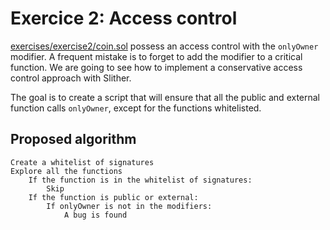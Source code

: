 # Exercice 2: Access control

[exercises/exercise2/coin.sol](exercises/exercise2/coin.sol) possess an access control with the `onlyOwner` modifier.
A frequent mistake is to forget to add the modifier to a critical function. We are going to see how to implement a conservative access control approach with Slither.

The goal is to create a script that will ensure that all the public and external function calls `onlyOwner`, except for the functions whitelisted.

## Proposed algorithm

```
Create a whitelist of signatures
Explore all the functions
    If the function is in the whitelist of signatures:
        Skip
    If the function is public or external:
        If onlyOwner is not in the modifiers:
            A bug is found
```

